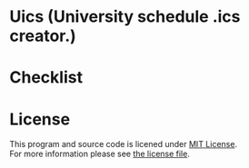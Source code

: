 # Uics (University schedule .ics creator.)

# Checklist

# License

This program and source code is licened under [MIT License](https://opensource.org/licenses/MIT).  
For more information please see [the license file](LICENSE).

